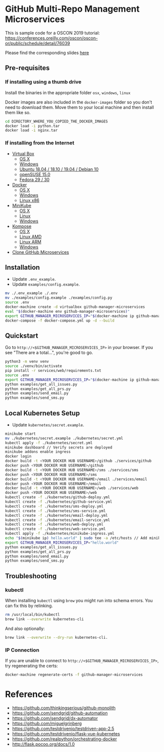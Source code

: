 # GitHub Multi-Repo Management Microservices

This is sample code for a OSCON 2019 tutorial: https://conferences.oreilly.com/oscon/oscon-or/public/schedule/detail/76039

Please find the corresponding slides [here](https://docs.google.com/presentation/d/1nGDy4w70doTdc9TVRqDp9KK-mnOpVXz9VYZ3X4dBZlA)

## Pre-requisites

### If installing using a thumb drive

Install the binaries in the appropriate folder `osx`, `windows`, `linux`

Docker images are also included in the `docker-images` folder so you don't need to download them. Move them to your local machine and then install them like so.

```bash
cd DIRECTORY_WHERE_YOU_COPIED_THE_DOCKER_IMAGES
docker load -i python.tar
docker load -i nginx.tar
```

### If installing from the Internet

* [Virtual Box](https://www.virtualbox.org/wiki/Downloads)
  * [OS X](https://download.virtualbox.org/virtualbox/6.0.8/VirtualBox-6.0.8-130520-OSX.dmg)
  * [Windows](https://download.virtualbox.org/virtualbox/6.0.8/VirtualBox-6.0.8-130520-Win.exe)
  * [Ubuntu 18.04 / 18.10 / 19.04 / Debian 10](https://download.virtualbox.org/virtualbox/6.0.8/virtualbox-6.0_6.0.8-130520~Ubuntu~bionic_amd64.deb)
  * [openSUSE 15.0](https://download.virtualbox.org/virtualbox/6.0.8/VirtualBox-6.0-6.0.8_130520_openSUSE150-1.x86_64.rpm)
  * [Fedora 29 / 30](https://download.virtualbox.org/virtualbox/6.0.8/VirtualBox-6.0-6.0.8_130520_fedora29-1.x86_64.rpm)
* [Docker](https://docs.docker.com/install)
  * [OS X](https://download.docker.com/mac/stable/Docker.dmg)
  * [Windows](https://download.docker.com/win/stable/Docker%20for%20Windows%20Installer.exe)
  * [Linux x86](https://download.docker.com/linux/static/stable/x86_64/docker-17.03.0-ce.tgz)
* [MiniKube](https://kubernetes.io/docs/tasks/tools/install-minikube)
  * [OS X](https://storage.googleapis.com/minikube/releases/v1.2.0/minikube-darwin-amd64)
  * [Linux](https://storage.googleapis.com/minikube/releases/v1.2.0/minikube-linux-amd64)
  * [Windows](https://storage.googleapis.com/minikube/releases/v1.2.0/minikube-windows-amd64.exe)
* [Kompose](https://kubernetes.io/docs/tasks/configure-pod-container/translate-compose-kubernetes/#install-kompose)
  * [OS X](https://github.com/kubernetes/kompose/releases/download/v1.18.0/kompose-darwin-amd64.tar.gz)
  * [Linux AMD](https://github.com/kubernetes/kompose/releases/download/v1.18.0/kompose-linux-amd64.tar.gz)
  * [Linux ARM](https://github.com/kubernetes/kompose/releases/download/v1.18.0/kompose-linux-arm.tar.gz)
  * [Windows](https://github.com/kubernetes/kompose/releases/download/v1.18.0/kompose-windows-amd64.exe.tar.gz)
* [Clone GitHub Microservices](https://github.com/thinkingserious/github-microservices)

## Installation

* Update `.env_example`.
* Update `examples/config.example`.

```bash
mv ./.env_example ./.env
mv ./examples/config.example ./examples/config.py
source .env
docker-machine create -d virtualbox github-manager-microservices
eval "$(docker-machine env github-manager-microservices)"
export GITHUB_MANAGER_MICROSERVICES_IP="$(docker-machine ip github-manager-microservices)"
docker-compose -f docker-compose.yml up -d --build
```

## Quickstart

Go to `http://<$GITHUB_MANAGER_MICROSERVICES_IP>` in your browser. If you see "There are a total...", you're good to go.

```bash
python3 -m venv venv
source ./venv/bin/activate
pip install -r services/web/requirements.txt
source .env
export GITHUB_MANAGER_MICROSERVICES_IP="$(docker-machine ip github-manager-microservices)"
python examples/get_all_issues.py
python examples/get_all_prs.py
python examples/send_email.py
python examples/send_sms.py
```

## Local Kubernetes Setup

* Update `kubernetes/secret.example`.

```bash
minikube start
mv ./kubernetes/secret.example ./kubernetes/secret.yml
kubectl apply -f ./kubernetes/secret.yml
minikube dashboard // Verify secrets are deployed
minikube addons enable ingress
docker login
docker build -t <YOUR DOCKER HUB USERNAME>/github ./services/github
docker push <YOUR DOCKER HUB USERNAME>/github
docker build -t <YOUR DOCKER HUB USERNAME>/sms ./services/sms
docker push <YOUR DOCKER HUB USERNAME>/sms
docker build -t <YOUR DOCKER HUB USERNAME>/email ./services/email
docker push <YOUR DOCKER HUB USERNAME>/email
docker build -t <YOUR DOCKER HUB USERNAME>/web ./services/web
docker push <YOUR DOCKER HUB USERNAME>/web
kubectl create -f ./kubernetes/github-deploy.yml
kubectl create -f ./kubernetes/github-service.yml
kubectl create -f ./kubernetes/sms-deploy.yml
kubectl create -f ./kubernetes/sms-service.yml
kubectl create -f ./kubernetes/email-deploy.yml
kubectl create -f ./kubernetes/email-service.yml
kubectl create -f ./kubernetes/web-deploy.yml
kubectl create -f ./kubernetes/web-service.yml
kubectl apply -f ./kubernetes/minikube-ingress.yml
echo "$(minikube ip) hello.world" | sudo tee -a /etc/hosts // Add minikube ip to /etc/hosts
export GITHUB_MANAGER_MICROSERVICES_IP="hello.world"
python examples/get_all_issues.py
python examples/get_all_prs.py
python examples/send_email.py
python examples/send_sms.py
```

## Troubleshooting

### kubectl
When installing `kubectl` using `brew` you might run into schema errors. You can fix this by relinking.

```bash
rm /usr/local/bin/kubectl
brew link --overwrite kubernetes-cli
```

And also optionally:

```bash
brew link --overwrite --dry-run kubernetes-cli. 
```

### IP Connection
If you are unable to connect to `http://<$GITHUB_MANAGER_MICROSERVICES_IP>`, try regenerating the certs:

```bash
docker-machine regenerate-certs -f github-manager-microservices
```

# References
* https://github.com/thinkingserious/github-monolith
* https://github.com/sendgrid/github-automation
* https://github.com/sendgrid/dx-automator
* https://github.com/miguelgrinberg
* https://github.com/testdrivenio/testdriven-app-2.5
* https://github.com/testdrivenio/flask-vue-kubernetes
* https://github.com/realpython/orchestrating-docker
* http://flask.pocoo.org/docs/1.0

